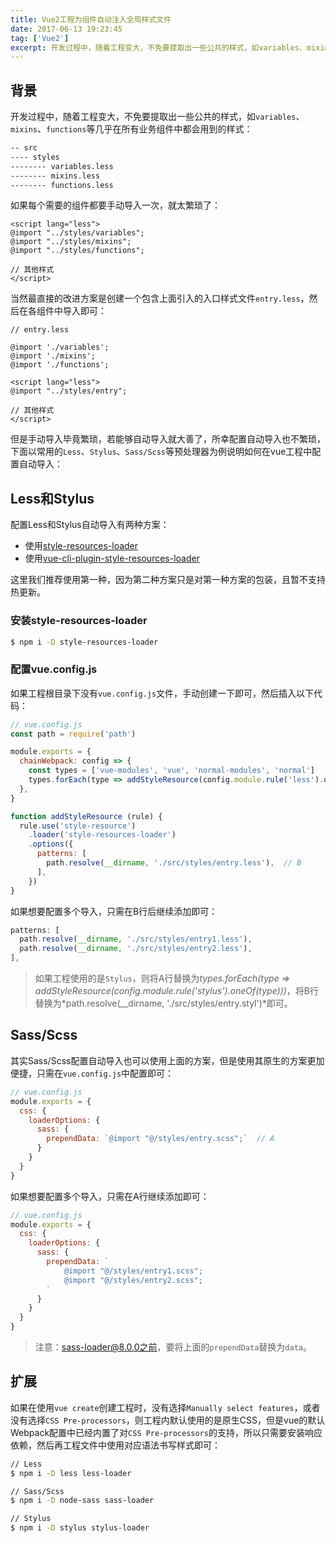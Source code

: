 ```yaml
---
title: Vue2工程为组件自动注入全局样式文件
date: 2017-06-13 19:23:45
tag: ['Vue2']
excerpt: 开发过程中，随着工程变大，不免要提取出一些公共的样式，如variables、mixins、functions等几乎在所有业务组件中都会用到的样式，本文介绍Vue2中怎样向组件中自动注入全局样式文件。
---
```


[style-resources-loader]: https://github.com/yenshih/style-resources-loader
[vue-cli-plugin-style-resources-loader]: https://www.npmjs.com/package/vue-cli-plugin-style-resources-loader

## 背景

开发过程中，随着工程变大，不免要提取出一些公共的样式，如`variables`、`mixins`、`functions`等几乎在所有业务组件中都会用到的样式：

```bash
-- src
---- styles
-------- variables.less
-------- mixins.less
-------- functions.less
```

如果每个需要的组件都要手动导入一次，就太繁琐了：

```vue
<script lang="less">
@import "../styles/variables";
@import "../styles/mixins";
@import "../styles/functions";

// 其他样式
</script>
```

当然最直接的改进方案是创建一个包含上面引入的入口样式文件`entry.less`，然后在各组件中导入即可：

```less
// entry.less

@import './variables';
@import './mixins';
@import './functions';
```

```vue
<script lang="less">
@import "../styles/entry";

// 其他样式
</script>
```

但是手动导入毕竟繁琐，若能够自动导入就大善了，所幸配置自动导入也不繁琐，下面以常用的`Less`、`Stylus`、`Sass/Scss`等预处理器为例说明如何在vue工程中配置自动导入：

## Less和Stylus

配置Less和Stylus自动导入有两种方案：

- 使用[style-resources-loader][style-resources-loader]
- 使用[vue-cli-plugin-style-resources-loader][vue-cli-plugin-style-resources-loader]

这里我们推荐使用第一种，因为第二种方案只是对第一种方案的包装，且暂不支持热更新。

### 安装style-resources-loader

```bash
$ npm i -D style-resources-loader
```

### 配置vue.config.js

如果工程根目录下没有`vue.config.js`文件，手动创建一下即可，然后插入以下代码：

```javascript
// vue.config.js
const path = require('path')

module.exports = {
  chainWebpack: config => {
    const types = ['vue-modules', 'vue', 'normal-modules', 'normal']
    types.forEach(type => addStyleResource(config.module.rule('less').oneOf(type)))  // A
  },
}

function addStyleResource (rule) {
  rule.use('style-resource')
    .loader('style-resources-loader')
    .options({
      patterns: [
        path.resolve(__dirname, './src/styles/entry.less'),  // B
      ],
    })
}
```

如果想要配置多个导入，只需在B行后继续添加即可：

```javascript
patterns: [
  path.resolve(__dirname, './src/styles/entry1.less'),
  path.resolve(__dirname, './src/styles/entry2.less'),
],
```

> 如果工程使用的是`Stylus`，则将A行替换为*types.forEach(type => addStyleResource(config.module.rule('stylus').oneOf(type)))*，将B行替换为*path.resolve(__dirname, './src/styles/entry.styl')*即可。


## Sass/Scss

其实Sass/Scss配置自动导入也可以使用上面的方案，但是使用其原生的方案更加便捷，只需在`vue.config.js`中配置即可：

```javascript
// vue.config.js
module.exports = {
  css: {
    loaderOptions: {
      sass: {
        prependData: `@import "@/styles/entry.scss";`  // A
      }
    }
  }
}
```

如果想要配置多个导入，只需在A行继续添加即可：

```javascript
// vue.config.js
module.exports = {
  css: {
    loaderOptions: {
      sass: {
        prependData: `
            @import "@/styles/entry1.scss";
            @import "@/styles/entry2.scss";
        `
      }
    }
  }
}
```

> 注意：sass-loader@8.0.0之前，要将上面的`prependData`替换为`data`。

## 扩展

如果在使用`vue create`创建工程时，没有选择`Manually select features`，或者没有选择`CSS Pre-processors`，则工程内默认使用的是原生CSS，但是vue的默认Webpack配置中已经内置了对`CSS Pre-processors`的支持，所以只需要安装响应依赖，然后再工程文件中使用对应语法书写样式即可：

```bash
// Less
$ npm i -D less less-loader

// Sass/Scss
$ npm i -D node-sass sass-loader

// Stylus
$ npm i -D stylus stylus-loader
```
